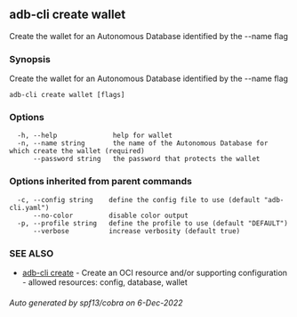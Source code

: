 ## adb-cli create wallet

Create the wallet for an Autonomous Database identified by the --name flag

### Synopsis

Create the wallet for an Autonomous Database identified by the --name flag

```
adb-cli create wallet [flags]
```

### Options

```
  -h, --help              help for wallet
  -n, --name string       the name of the Autonomous Database for which create the wallet (required)
      --password string   the password that protects the wallet
```

### Options inherited from parent commands

```
  -c, --config string    define the config file to use (default "adb-cli.yaml")
      --no-color         disable color output
  -p, --profile string   define the profile to use (default "DEFAULT")
      --verbose          increase verbosity (default true)
```

### SEE ALSO

* [adb-cli create](adb-cli_create.md)	 - Create an OCI resource and/or supporting configuration - allowed resources: config, database, wallet

###### Auto generated by spf13/cobra on 6-Dec-2022
